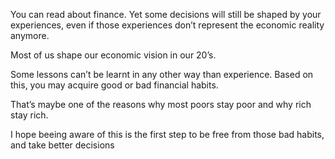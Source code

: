 You can read about finance. Yet some decisions will still be shaped by your experiences, even if those experiences don’t represent the economic reality anymore. 

Most of us shape our economic vision in our 20’s.

Some lessons can’t be learnt in any other way than experience. Based on this, you may acquire good or bad financial habits. 

That’s maybe one of the reasons why most poors stay poor and why rich stay rich. 

I hope beeing aware of this is the first step to be free from those bad habits, and take better decisions
